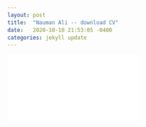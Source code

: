```yaml
---
layout: post
title:  "Nauman Ali -- download CV"
date:   2020-10-10 21:53:05 -0400
categories: jekyll update
---
```



![Download resume in pdf format](/assets/Nauman-Ali-resume-2020.pdf)